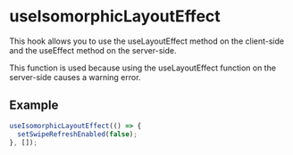 # useIsomorphicLayoutEffect

This hook allows you to use the useLayoutEffect method on the client-side and the useEffect method on the server-side.

This function is used because using the useLayoutEffect function on the server-side causes a warning error.

## Example

```ts
useIsomorphicLayoutEffect(() => {
  setSwipeRefreshEnabled(false);
}, []);
```
